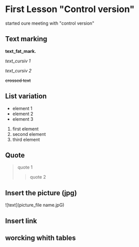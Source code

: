 # First Lesson "Control version"
started oure meeting with "control version"

## Text marking


**text_fat_mark.**

*text_cursiv 1*

_text_cursiv 2_ 

~~crossed text~~

## List variation
* element 1
* element 2
* element 3

1. first element
2. second element
3. third element

## Quote
> quote 1
>> quote 2

## Insert the picture (jpg)
![text](picture_file name.jpG)
## Insert link

## worcking whith tables

